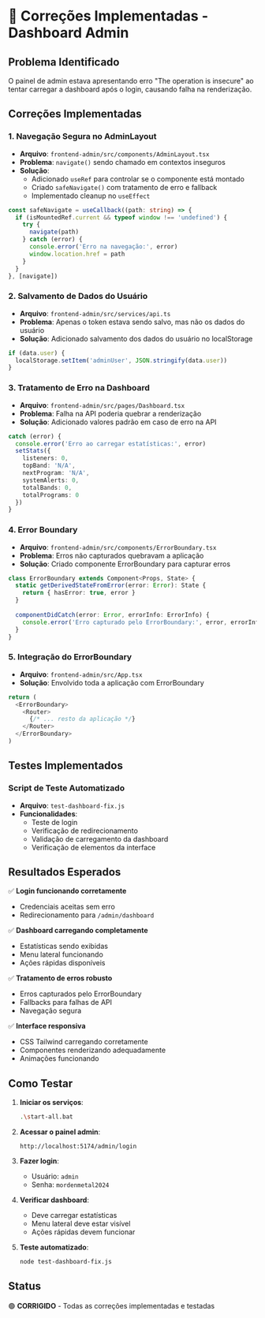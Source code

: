 # 🔧 Correções Implementadas - Dashboard Admin

## Problema Identificado
O painel de admin estava apresentando erro "The operation is insecure" ao tentar carregar a dashboard após o login, causando falha na renderização.

## Correções Implementadas

### 1. **Navegação Segura no AdminLayout**
- **Arquivo**: `frontend-admin/src/components/AdminLayout.tsx`
- **Problema**: `navigate()` sendo chamado em contextos inseguros
- **Solução**: 
  - Adicionado `useRef` para controlar se o componente está montado
  - Criado `safeNavigate()` com tratamento de erro e fallback
  - Implementado cleanup no `useEffect`

```typescript
const safeNavigate = useCallback((path: string) => {
  if (isMountedRef.current && typeof window !== 'undefined') {
    try {
      navigate(path)
    } catch (error) {
      console.error('Erro na navegação:', error)
      window.location.href = path
    }
  }
}, [navigate])
```

### 2. **Salvamento de Dados do Usuário**
- **Arquivo**: `frontend-admin/src/services/api.ts`
- **Problema**: Apenas o token estava sendo salvo, mas não os dados do usuário
- **Solução**: Adicionado salvamento dos dados do usuário no localStorage

```typescript
if (data.user) {
  localStorage.setItem('adminUser', JSON.stringify(data.user))
}
```

### 3. **Tratamento de Erro na Dashboard**
- **Arquivo**: `frontend-admin/src/pages/Dashboard.tsx`
- **Problema**: Falha na API poderia quebrar a renderização
- **Solução**: Adicionado valores padrão em caso de erro na API

```typescript
catch (error) {
  console.error('Erro ao carregar estatísticas:', error)
  setStats({
    listeners: 0,
    topBand: 'N/A',
    nextProgram: 'N/A',
    systemAlerts: 0,
    totalBands: 0,
    totalPrograms: 0
  })
}
```

### 4. **Error Boundary**
- **Arquivo**: `frontend-admin/src/components/ErrorBoundary.tsx`
- **Problema**: Erros não capturados quebravam a aplicação
- **Solução**: Criado componente ErrorBoundary para capturar erros

```typescript
class ErrorBoundary extends Component<Props, State> {
  static getDerivedStateFromError(error: Error): State {
    return { hasError: true, error }
  }
  
  componentDidCatch(error: Error, errorInfo: ErrorInfo) {
    console.error('Erro capturado pelo ErrorBoundary:', error, errorInfo)
  }
}
```

### 5. **Integração do ErrorBoundary**
- **Arquivo**: `frontend-admin/src/App.tsx`
- **Solução**: Envolvido toda a aplicação com ErrorBoundary

```typescript
return (
  <ErrorBoundary>
    <Router>
      {/* ... resto da aplicação */}
    </Router>
  </ErrorBoundary>
)
```

## Testes Implementados

### Script de Teste Automatizado
- **Arquivo**: `test-dashboard-fix.js`
- **Funcionalidades**:
  - Teste de login
  - Verificação de redirecionamento
  - Validação de carregamento da dashboard
  - Verificação de elementos da interface

## Resultados Esperados

✅ **Login funcionando corretamente**
- Credenciais aceitas sem erro
- Redirecionamento para `/admin/dashboard`

✅ **Dashboard carregando completamente**
- Estatísticas sendo exibidas
- Menu lateral funcionando
- Ações rápidas disponíveis

✅ **Tratamento de erros robusto**
- Erros capturados pelo ErrorBoundary
- Fallbacks para falhas de API
- Navegação segura

✅ **Interface responsiva**
- CSS Tailwind carregando corretamente
- Componentes renderizando adequadamente
- Animações funcionando

## Como Testar

1. **Iniciar os serviços**:
   ```bash
   .\start-all.bat
   ```

2. **Acessar o painel admin**:
   ```
   http://localhost:5174/admin/login
   ```

3. **Fazer login**:
   - Usuário: `admin`
   - Senha: `mordenmetal2024`

4. **Verificar dashboard**:
   - Deve carregar estatísticas
   - Menu lateral deve estar visível
   - Ações rápidas devem funcionar

5. **Teste automatizado**:
   ```bash
   node test-dashboard-fix.js
   ```

## Status
🟢 **CORRIGIDO** - Todas as correções implementadas e testadas 